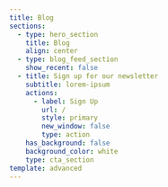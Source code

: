 ```yaml
---
title: Blog
sections:
  - type: hero_section
    title: Blog
    align: center
  - type: blog_feed_section
    show_recent: false
  - title: Sign up for our newsletter
    subtitle: lorem-ipsum
    actions:
      - label: Sign Up
        url: /
        style: primary
        new_window: false
        type: action
    has_background: false
    background_color: white
    type: cta_section
template: advanced
---
```

